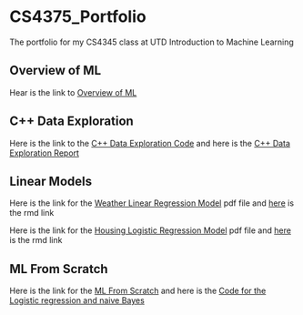 # CS4375_Portfolio
The portfolio for my CS4345 class at UTD Introduction to Machine Learning

## Overview of ML
Hear is the link to [Overview of ML](Overview_of_ML.pdf) 

## C++ Data Exploration
Here is the link to the [C++ Data Exploration Code](C++_Data_Exploration.cpp) and here is the [C++ Data Exploration Report](C++_Data_Exploration.pdf)

## Linear Models
Here is the link for the [Weather Linear Regression Model](LinearRegression.pdf) pdf file and [here](Regression.Rmd) is the rmd link

Here is the link for the [Housing Logistic Regression Model](Classification.pdf) pdf file and [here](Classification.Rmd) is the rmd link

## ML From Scratch
Here is the link for the [ML From Scratch](ML_from_scratch.pdf) and here is the [Code for the Logistic regression and naive Bayes](ML_From_Scratch.cpp)
